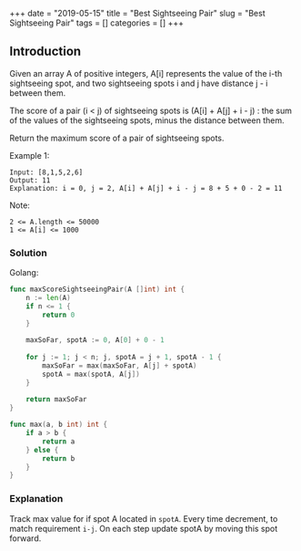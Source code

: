 +++
date = "2019-05-15"
title = "Best Sightseeing Pair"
slug = "Best Sightseeing Pair"
tags = []
categories = []
+++

## Introduction

Given an array A of positive integers, A[i] represents the value of the i-th sightseeing spot, and two sightseeing spots i and j have distance j - i between them.

The score of a pair (i < j) of sightseeing spots is (A[i] + A[j] + i - j) : the sum of the values of the sightseeing spots, minus the distance between them.

Return the maximum score of a pair of sightseeing spots.

 

Example 1:
```
Input: [8,1,5,2,6]
Output: 11
Explanation: i = 0, j = 2, A[i] + A[j] + i - j = 8 + 5 + 0 - 2 = 11
```

Note:
```
2 <= A.length <= 50000
1 <= A[i] <= 1000
```

### Solution

Golang:
``` go
func maxScoreSightseeingPair(A []int) int {
    n := len(A)
    if n <= 1 {
        return 0
    }
    
    maxSoFar, spotA := 0, A[0] + 0 - 1
    
    for j := 1; j < n; j, spotA = j + 1, spotA - 1 {
        maxSoFar = max(maxSoFar, A[j] + spotA)
        spotA = max(spotA, A[j])
    }
        
    return maxSoFar
}

func max(a, b int) int {
    if a > b {
        return a
    } else {
        return b
    }
}
```

### Explanation

Track max value for if spot A located in `spotA`. Every time decrement, to match requirement `i-j`. On each step update spotA by moving this spot forward.

